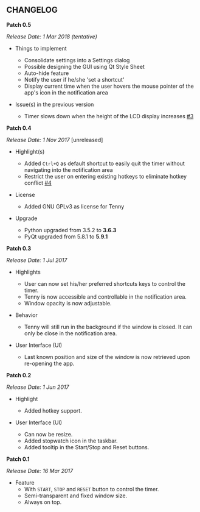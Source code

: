 CHANGELOG
---

**Patch 0.5**

_Release Date: 1 Mar 2018 (tentative)_

* Things to implement
    * Consolidate settings into a Settings dialog
    * Possible designing the GUI using Qt Style Sheet
    * Auto-hide feature
    * Notify the user if he/she 'set a shortcut'
    * Display current time when the user hovers the mouse pointer of the app's icon in the notification area

* Issue(s) in the previous version
    * Timer slows down when the height of the LCD display increases [#3](https://github.com/mokachokokarbon/Tenny/issues/3)


**Patch 0.4**

_Release Date: 1 Nov 2017_ [unreleased]

* Highlight(s)
    * Added `Ctrl+Q` as default shortcut to easily quit the timer without navigating into the notification area
    * Restrict the user on entering existing hotkeys to eliminate hotkey conflict [#4](https://github.com/mokachokokarbon/Tenny/issues/4)

* License
    * Added GNU GPLv3 as license for Tenny

* Upgrade
    * Python upgraded from 3.5.2 to **3.6.3**
    * PyQt upgraded from 5.8.1 to **5.9.1**  


**Patch 0.3**

_Release Date: 1 Jul 2017_

* Highlights
    * User can now set his/her preferred shortcuts keys to control the timer.
    * Tenny is now accessible and controllable in the notification area.
    * Window opacity is now adjustable.

* Behavior 
    * Tenny will still run in the background if the window is closed. It can only be close in the notification area. 

* User Interface (UI)
    * Last known position and size of the window is now retrieved upon re-opening the app.


**Patch 0.2**

_Release Date: 1 Jun 2017_

* Highlight
    * Added hotkey support.
    
* User Interface (UI)
    * Can now be resize.
    * Added stopwatch icon in the taskbar.
    * Added tooltip in the Start/Stop and Reset buttons.


**Patch 0.1**

_Release Date: 16 Mar 2017_

* Feature
    * With `START`, `STOP` and `RESET` button to control the timer.
    * Semi-transparent and fixed window size.
    * Always on top.
    
    